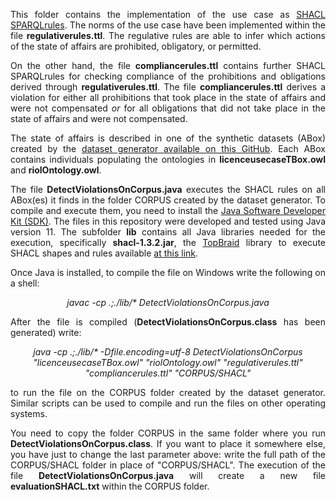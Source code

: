 <p align="justify">
This folder contains the implementation of the use case as <a href="https://www.w3.org/TR/shacl-af/#SPARQLRule">SHACL SPARQLrules</a>. The norms of the use case have been implemented within the file <b>regulativerules.ttl</b>. The regulative rules are able to infer which actions of the state of affairs are prohibited, obligatory, or permitted.
</p>
<p align="justify">
On the other hand, the file <b>compliancerules.ttl</b> contains further SHACL SPARQLrules for checking compliance of the prohibitions and obligations derived through <b>regulativerules.ttl</b>. The file <b>compliancerules.ttl</b> derives a violation for either all prohibitions that took place in the state of affairs and were not compensated <i>or</i> for all obligations that did not take place in the state of affairs and were not compensated.
</p>

<p align="justify">
The state of affairs is described in one of the synthetic datasets (ABox) created by the <a href="https://github.com/liviorobaldo/compliancecheckers/tree/main/DatasetGenerator">dataset generator available on this GitHub</a>. Each ABox contains individuals populating the ontologies in <b>licenceusecaseTBox.owl</b> and <b>riolOntology.owl</b>.
</p>

<p align="justify">The file <b>DetectViolationsOnCorpus.java</b> executes the SHACL rules on all ABox(es) it finds in the folder CORPUS created by the dataset generator. To compile and execute them, you need to install the <a href="https://www.oracle.com/java">Java Software Developer Kit (SDK)</a>. The files in this repository were developed and tested using Java version 11. The subfolder <b>lib</b> contains all Java libraries needed for the execution, specifically <b>shacl-1.3.2.jar</b>, the <a href="https://www.topquadrant.com/the-topbraid-evn-ontology-editor/">TopBraid</a> library to execute SHACL shapes and rules available <a href="https://repo1.maven.org/maven2/org/topbraid/shacl/1.3.2/">at this link</a>.
 
<p align="justify">
Once Java is installed, to compile the file on Windows write the following on a shell:
</p>

<p align="center">
<i>javac -cp .;./lib/* DetectViolationsOnCorpus.java</i>
</p>

<p align="justify">
After the file is compiled (<b>DetectViolationsOnCorpus.class</b> has been generated) write:
</p>

<p align="center">
<i>java -cp .;./lib/* -Dfile.encoding=utf-8 DetectViolationsOnCorpus "licenceusecaseTBox.owl" "riolOntology.owl" "regulativerules.ttl" "compliancerules.ttl" "CORPUS/SHACL"</i>
</p>

<p align="justify">
to run the file on the CORPUS folder created by the dataset generator. Similar scripts can be used to compile and run the files on other operating systems.
</p>

<p align="justify">
You need to copy the folder CORPUS in the same folder where you run <b>DetectViolationsOnCorpus.class</b>. If you want to place it somewhere else, you have just to change the last parameter above: write the full path of the CORPUS/SHACL folder in place of "CORPUS/SHACL". The execution of the file <b>DetectViolationsOnCorpus.java</b> will create a new file <b>evaluationSHACL.txt</b> within the CORPUS folder.
</p>
